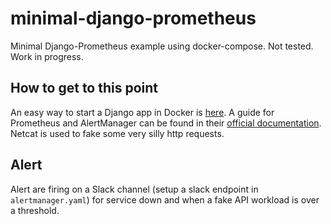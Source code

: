 # minimal-django-prometheus
Minimal Django-Prometheus example using docker-compose.
Not tested.  Work in progress.

## How to get to this point
An easy way to start a Django app in Docker is [here](https://docs.docker.com/samples/django/).
A guide for Prometheus and AlertManager can be found in their [official documentation](https://prometheus.io/docs/introduction/overview/).
Netcat is used to fake some very silly http requests.

## Alert
Alert are firing on a Slack channel (setup a slack endpoint in ```alertmanager.yaml```) for service down and when a fake API workload is over a threshold.
 
